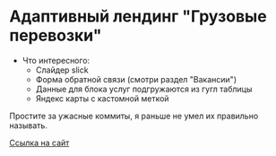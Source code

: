 # Адаптивный лендинг "Грузовые перевозки"

* Что интересного:
  * Cлайдер slick
  * Форма обратной связи (смотри раздел "Вакансии")
  * Данные для блока услуг подгружаются из гугл таблицы
  * Яндекс карты с кастомной меткой

Простите за ужасные коммиты, я раньше не умел их правильно называть.

<a href="https://eremeow.ru/projects/freight_transportation/index.html"  target="_blank">Ссылка на сайт</a>
